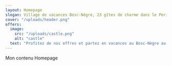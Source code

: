 ```yaml
---
layout: Homepage
slogan: Village de vacances Bosc-Nègre, 23 gîtes de charme dans le Perigord Noir
cover: "/uploads/header.png"
offers:
  image:
    src: "/uploads/castle.png"
    alt: "castle"
  text: "Profitez de nos offres et partez en vacances au Bosc-Nègre au meilleur prix"
---
```

Mon contenu Homepage
